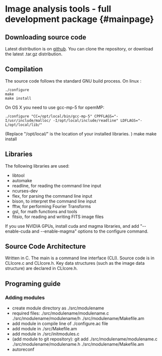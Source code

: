# Image analysis tools - full development package  {#mainpage}



## Downloading source code
Latest distribution is on [github](https://github.com/oguyon/Cfits).
You can clone the repository, or download the latest .tar.gz distribution.


## Compilation

The source code follows the standard GNU build process. On linux :

	./configure
	make
	make install

On OS X you need to use gcc-mp-5 for opemMP:

	./configure "CC=/opt/local/bin/gcc-mp-5" CPPFLAGS="-I/usr/include/malloc/ -I/opt/local/include/readline" LDFLAGS="-L/opt/local/lib/"
(Replace "/opt/local/" is the location of your installed libraries. )
    make
    make install




## Libraries

The following libraries are used:

- libtool
- automake
- readline, for reading the command line input
- ncurses-dev
- flex, for parsing the command line input
- bison, to interpret the command line input
- fftw, for performing Fourier Transforms
- gsl, for math functions and tools
- fitsio, for reading and writing FITS image files

If you use NVIDIA GPUs, install cuda and magma libraries, and add "--enable-cuda and --enable-magma" options to the configure command.


## Source Code Architecture 

Written in C.
The main is a command line interface (CLI). Source code is in CLIcore.c and CLIcore.h.
Key data structures (such as the image data structure) are declared in CLIcore.h.



## Programing guide

### Adding modules

- create module directory as ./src/modulename
- required files: ./src/modulename/modulename.c ./src/modulename/modulename/h ./src/modulename/Makefile.am
- add module in compile line of ./configure.ac file
- add module in ./src/Makefile.am
- add module in ./src/initmodules.c
- (add module to git repository): git add ./src/modulename/modulename.c ./src/modulename/modulename.h ./src/modulename/Makefile.am
- autoreconf
 
